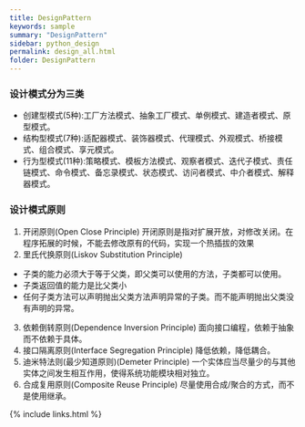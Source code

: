 ```yaml
---
title: DesignPattern
keywords: sample
summary: "DesignPattern"
sidebar: python_design
permalink: design_all.html
folder: DesignPattern
---
```


### 设计模式分为三类
* 创建型模式(5种):工厂方法模式、抽象工厂模式、单例模式、建造者模式、原型模式。
* 结构型模式(7种):适配器模式、装饰器模式、代理模式、外观模式、桥接模式、组合模式、享元模式。
* 行为型模式(11种):策略模式、模板方法模式、观察者模式、迭代子模式、责任链模式、命令模式、备忘录模式、状态模式、访问者模式、中介者模式、解释器模式。

### 设计模式原则
1. 开闭原则(Open Close Principle)
   开闭原则是指对扩展开放，对修改关闭。在程序拓展的时候，不能去修改原有的代码，实现一个热插拔的效果
2. 里氏代换原则(Liskov Substitution Principle)
* 子类的能力必须大于等于父类，即父类可以使用的方法，子类都可以使用。
* 子类返回值的能力是比父类小
* 任何子类方法可以声明抛出父类方法声明异常的子类。而不能声明抛出父类没有声明的异常。

3. 依赖倒转原则(Dependence Inversion Principle)
   面向接口编程，依赖于抽象而不依赖于具体。
4. 接口隔离原则(Interface Segregation Principle)
   降低依赖，降低耦合。
5. 迪米特法则(最少知道原则)(Demeter Principle)
  一个实体应当尽量少的与其他实体之间发生相互作用，使得系统功能模块相对独立。
6. 合成复用原则(Composite Reuse Principle)
  尽量使用合成/聚合的方式，而不是使用继承。

{% include links.html %}
